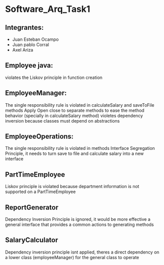 # Software_Arq_Task1

## Integrantes:
- Juan Esteban Ocampo
- Juan pablo Corral
- Axel Ariza

## Employee java:
violates the Liskov principle in function creation
## EmployeeManager:
The single responsibility rule is violated in calculateSalary and saveToFile methods
Apply Open close to separate methods to ease the method behavior (specially in calculateSalary method)
violetes dependency inversion because classes must depend on abstractions
## EmployeeOperations:
The single responsibility rule is violated in methods
Interface Segregation Principle, it needs to turn save to file and calculate salary into a new interface
## PartTimeEmployee
Liskov principle is violated because department information is not supported on a PartTimeEmployee
## ReportGenerator
Dependency Inversion Principle is ignored, it would be more effective a general interface that provides a common actions to generating methods
## SalaryCalculator
Dependency inversion principle isnt applied, theres a direct dependency on a lower class (employeeManager) for the general class to operate


